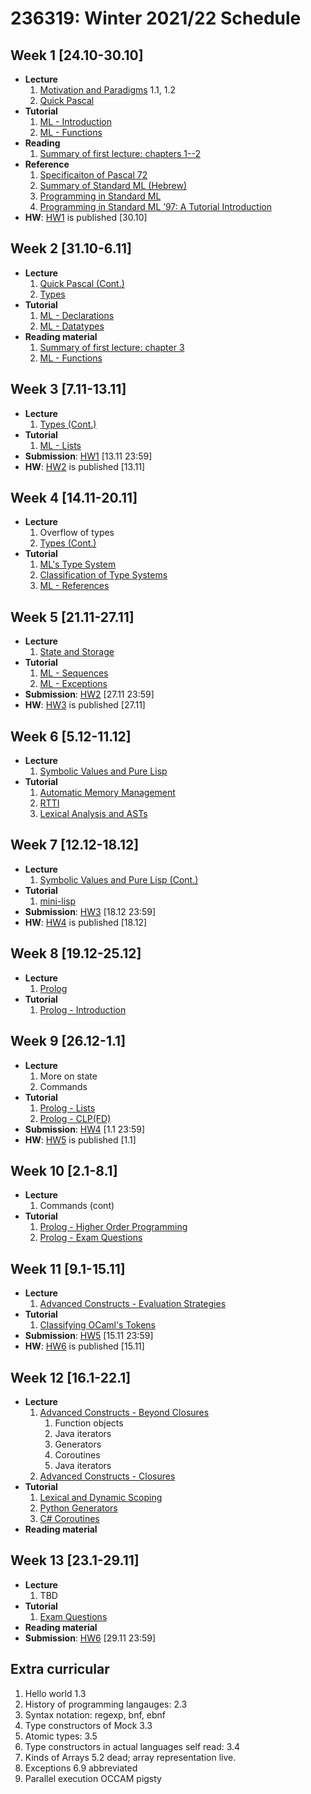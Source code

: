 # 236319: Winter 2021/22 Schedule

## Week 1 \[24.10-30.10\]
- **Lecture**
   1. [Motivation and Paradigms](Lectures/introduction.md) 1.1, 1.2
   2. [Quick Pascal](Lectures/Introduction/pascal.md)
- **Tutorial**
   1. [ML - Introduction](Tutorials/sml/introduction.md)
   2. [ML - Functions](Tutorials/sml/functions.md)
- **Reading**
   1. [Summary of first lecture: chapters 1--2](https://docs.google.com/document/d/1LNSWwi2VYPrOcNPdQ3YvXhFfZtg_r4D6SH9adcFAIK4/edit?usp=sharing)
- **Reference**
   1. [Specificaiton of Pascal 72](PascalReport.pdf)
   2. [Summary of Standard ML (Hebrew)](https://drive.google.com/file/d/0B3645jTHku6WZm4zeEJxSzRTMU0/view?usp=sharing&resourcekey=0-bLE_IX7sWV2H21phV4i6Vw)
   3. [Programming in Standard ML](https://drive.google.com/file/d/0B8_AnUZwVFgoTEpaM1VOWXY5NWs/view?usp=sharing&resourcekey=0-wsdSa5CtgDEwdDZZ4KNY6w)
   4. [Programming in Standard ML ’97:
A Tutorial Introduction](http://www.lfcs.inf.ed.ac.uk/reports/97/ECS-LFCS-97-364/ECS-LFCS-97-364.pdf)
- **HW**: [HW1](hw/1.md) is published \[30.10\]

## Week 2 \[31.10-6.11\]
- **Lecture**
   1. [Quick Pascal (Cont.)](?)
   2. [Types](?)
- **Tutorial**
   1. [ML - Declarations](Tutorials/sml/declarations.md)
   2. [ML - Datatypes](Tutorials/sml/datatypes.md)
- **Reading material**
   1. [Summary of first lecture: chapter 3](https://docs.google.com/document/d/1LNSWwi2VYPrOcNPdQ3YvXhFfZtg_r4D6SH9adcFAIK4/edit?usp=sharing)
   2. [ML - Functions](Tutorials/sml/functions.md)
## Week 3 \[7.11-13.11\]
- **Lecture**
   1. [Types (Cont.)](?)
- **Tutorial**
   1. [ML - Lists](Tutorials/sml/lists.md)
- **Submission**: [HW1](hw/1.md) \[13.11 23:59\]
- **HW**: [HW2](hw/2.md) is published \[13.11\]

## Week 4 \[14.11-20.11\]
- **Lecture**
   1. Overflow of types
   2. [Types (Cont.)](?)
- **Tutorial**
   1. [ML's Type System](Tutorials/theory/ml-type-system.md)
   2. [Classification of Type Systems](Tutorials/theory/type-system-classification.md)
   3. [ML - References](Tutorials/sml/refs.md)

## Week 5 \[21.11-27.11\]
- **Lecture**
   1. [State and Storage](?)
- **Tutorial**
   1. [ML - Sequences](Tutorials/sml/sequences.md)
   2. [ML - Exceptions](Tutorials/sml/exceptions.md)
- **Submission**: [HW2](hw/2.md) \[27.11 23:59\]
- **HW**: [HW3](hw/3.md) is published \[27.11\]

## Week 6 \[5.12-11.12\]
- **Lecture**
   1. [Symbolic Values and Pure Lisp](?)
- **Tutorial**
   1. [Automatic Memory Management](Tutorials/theory/automatic-memory-management.md)
   2. [RTTI](Tutorials/theory/rtti.md)
   3. [Lexical Analysis and ASTs](Tutorials/theory/lexical-analysis.md)

## Week 7 \[12.12-18.12\]
- **Lecture**
   1. [Symbolic Values and Pure Lisp (Cont.)](?)
- **Tutorial**
   1. [mini-lisp](Tutorials/theory/mini-lisp.md)
- **Submission**: [HW3](hw/3.md) \[18.12 23:59\]
- **HW**: [HW4](hw/4.md) is published \[18.12\]

## Week 8 \[19.12-25.12\]
- **Lecture**
   1. [Prolog](?)
- **Tutorial**
   1. [Prolog - Introduction](Tutorials/prolog/introduction.md)

## Week 9 \[26.12-1.1\]
- **Lecture**
   1. More on state
   2. Commands
- **Tutorial**
   1. [Prolog - Lists](Tutorials/prolog/lists.md)
   2. [Prolog - CLP(FD)](Tutorials/prolog/clp.md)
- **Submission**: [HW4](hw/4.md) \[1.1 23:59\]
- **HW**: [HW5](hw/5.md) is published \[1.1\]

## Week 10 \[2.1-8.1\]
- **Lecture**
   1. Commands (cont)
- **Tutorial**
   1. [Prolog - Higher Order Programming](Tutorials/prolog/higher-order.md)
   2. [Prolog - Exam Questions](Tutorials/prolog/exam-questions.md)

## Week 11 \[9.1-15.11\]
- **Lecture**
   1. [Advanced Constructs - Evaluation Strategies](?)
- **Tutorial**
   1. [Classifying OCaml's Tokens](Tutorials/theory/ocaml-tokens-classification.md)
- **Submission**: [HW5](hw/5.md) \[15.11 23:59\]
- **HW**: [HW6](hw/6.md) is published \[15.11\]

## Week 12 \[16.1-22.1\]
- **Lecture**
   1. [Advanced Constructs - Beyond Closures](?)
      1. Function objects 
      2. Java iterators
      3. Generators
      4. Coroutines
      5. Java iterators
   2. [Advanced Constructs - Closures](?)
- **Tutorial**
   1. [Lexical and Dynamic Scoping](Tutorials/theory/scoping.md)
   2. [Python Generators](Tutorials/theory/python-generators.md)
   3. [C# Coroutines](Tutorials/theory/csharp-coroutines.md)
- **Reading material**

## Week 13 \[23.1-29.11\]
- **Lecture**
   1. TBD
- **Tutorial**
   1. [Exam Questions](?.md)
- **Reading material**
- **Submission**: [HW6](hw/6.md) \[29.11 23:59\]

## Extra curricular

1. Hello world 1.3
2. History of programming langauges: 2.3
3. Syntax notation: regexp, bnf, ebnf
4. Type constructors of Mock 3.3
5. Atomic types: 3.5
6. Type constructors in actual languages self read: 3.4
7. Kinds of Arrays 5.2 dead; array representation live.
8. Exceptions 6.9 abbreviated
9. Parallel execution OCCAM pigsty
